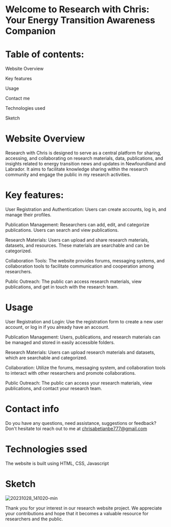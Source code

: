 # Welcome to Research with Chris: Your Energy Transition Awareness Companion
# Table of contents:

Website Overview

Key features

Usage

Contact me

Technologies used

Sketch

# Website Overview
Research with Chris is designed to serve as a central platform for sharing, accessing, and collaborating on research materials, data, publications, and insights related to energy transition news and updates in Newfoundland and Labrador. It aims to facilitate knowledge sharing within the research community and engage the public in my research activities.

# Key features:
User Registration and Authentication: Users can create accounts, log in, and manage their profiles.

Publication Management: Researchers can add, edit, and categorize publications. Users can search and view publications.

Research Materials: Users can upload and share research materials, datasets, and resources. These materials are searchable and can be categorized.

Collaboration Tools: The website provides forums, messaging systems, and collaboration tools to facilitate communication and cooperation among researchers.

Public Outreach: The public can access research materials, view publications, and get in touch with the research team.

# Usage
User Registration and Login: Use the registration form to create a new user account, or log in if you already have an account.

Publication Management: Users, publications, and research materials can be managed and stored in easily accessible folders.

Research Materials: Users can upload research materials and datasets, which are searchable and categorized.

Collaboration: Utilize the forums, messaging system, and collaboration tools to interact with other researchers and promote collaborations.

Public Outreach: The public can access your research materials, view publications, and contact your research team.

# Contact info
Do you have any questions, need assistance, suggestions or feedback? Don't hesitate toi reach out to me at chrisabetianbe777@gmail.com

# Technologies ssed 
The website is built using HTML, CSS, Javascript

# Sketch
![20231028_141020-min](https://github.com/Zionchildren/My-First-Web-Project/assets/149249245/bb112d20-0e4e-4eee-9100-3a62f0ae92d4)


Thank you for your interest in our research website project. We appreciate your contributions and hope that it becomes a valuable resource for researchers and the public.
